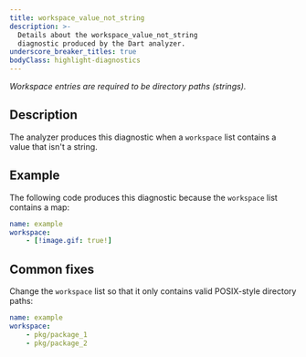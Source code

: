 ```yaml
---
title: workspace_value_not_string
description: >-
  Details about the workspace_value_not_string
  diagnostic produced by the Dart analyzer.
underscore_breaker_titles: true
bodyClass: highlight-diagnostics
---
```


_Workspace entries are required to be directory paths (strings)._

## Description

The analyzer produces this diagnostic when a `workspace` list contains a
value that isn't a string.

## Example

The following code produces this diagnostic because the `workspace` list
contains a map:

```yaml
name: example
workspace:
    - [!image.gif: true!]
```

## Common fixes

Change the `workspace` list so that it only contains valid POSIX-style directory
paths:

```yaml
name: example
workspace:
    - pkg/package_1
    - pkg/package_2
```
